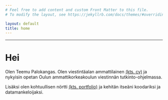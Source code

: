 ```yaml
---
# Feel free to add content and custom Front Matter to this file.
# To modify the layout, see https://jekyllrb.com/docs/themes/#overriding-theme-defaults

layout: default
title: home
---
```


------------------------------------------------------------------------


# Hei

<p class="subtitle">Olen Teemu Palokangas. Olen viestintäalan ammattilainen <a href="cv">(kts. cv)</a>
	ja nykyisin opetan Oulun ammattikorkeakoulun viestinnän tutkinto-ohjelmassa.
</p>

<p class="subtitle">Lisäksi olen kohtuullisen nörtti <a href="portfolio">(kts. portfolio)</a> ja kehitän
	itseäni koodariksi ja datamankeloijaksi.
</p>




